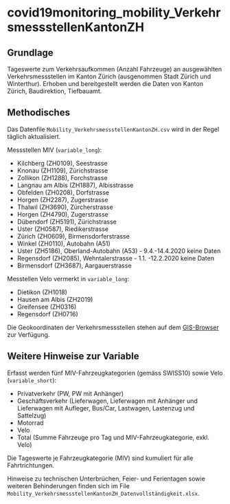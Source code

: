 # covid19monitoring_mobility_VerkehrsmessstellenKantonZH

## Grundlage
Tageswerte zum Verkehrsaufkommen (Anzahl Fahrzeuge) an ausgewählten Verkehrsmessstellen im Kanton Zürich (ausgenommen Stadt Zürich und Winterthur). Erhoben und bereitgestellt werden die Daten von Kanton Zürich, Baudirektion, Tiefbauamt.

## Methodisches
Das Datenfile `Mobility_VerkehrsmessstellenKantonZH.csv` wird in der Regel täglich aktualisiert.

Messstellen MIV (`variable_long`):
- Kilchberg (ZH0109), Seestrasse
- Knonau (ZH1109), Zürichstrasse
- Zollikon (ZH1288), Forchstrasse
- Langnau am Albis (ZH1887), Albisstrasse
- Obfelden (ZH0208), Dorfstrasse
- Horgen (ZH2287), Zugerstrasse
- Thalwil (ZH3690), Zürcherstrasse
- Horgen (ZH4790), Zugerstrasse
- Dübendorf (ZH5191), Zürichstrasse
- Uster (ZH0587), Riedikerstrasse
- Zürich (ZH0609), Birmensdorferstrasse
- Winkel (ZH0110), Autobahn (A51)
- Uster (ZH5186), Oberland-Autobahn (A53) - 9.4.-14.4.2020 keine Daten
- Regensdorf (ZH2085), Wehntalerstrasse - 1.1. -12.2.2020 keine Daten
- Birmensdorf (ZH3687), Aargauerstrasse

Messtellen Velo vermerkt in `variable_long`:
- Dietikon (ZH1018)
- Hausen am Albis (ZH2019)
- Greifensee (ZH0316)
- Regensdorf (ZH0716)

Die Geokoordinaten der Verkehrsmessstellen stehen auf dem [GIS-Browser](https://maps.zh.ch?topic=TBAVMSZH&scale=294568&x=2692500&y=1252500&srid=2056&offlayers=bezirkslabels) zur Verfügung. 

## Weitere Hinweise zur Variable
Erfasst werden fünf MIV-Fahrzeugkategorien (gemäss SWISS10) sowie Velo (`variable_short`):
- Privatverkehr (PW, PW mit Anhänger)
- Geschäftsverkehr (Lieferwagen, Lieferwagen mit Anhänger und Lieferwagen mit Aufleger, Bus/Car, Lastwagen, Lastenzug und Sattelzug)
- Motorrad
- Velo
- Total (Summe Fahrzeuge pro Tag und MIV-Fahrzeugkategorie, exkl. Velo)

Die Tageswerte je Fahrzeugkategorie (MIV) sind kumuliert für alle Fahrtrichtungen.

Hinweise zu technischen Unterbrüchen, Feier- und Ferientagen sowie weiteren Behinderungen finden sich im File `Mobility_VerkehrsmessstellenKantonZH_Datenvollständigkeit.xlsx`.

